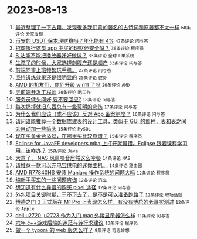 # 2023-08-13

1. [最近整理了一下古籍，发现很多我们背的著名的古诗词和原著都不太一样](https://www.v2ex.com/t/964852) `60条评论` `分享发现`
1. [币安的 USDT 保本理财稳吗？年化能有 4%](https://www.v2ex.com/t/964845) `47条评论` `问与答`
1. [招商银行这类 app 中买的理财还安全吗？](https://www.v2ex.com/t/964816) `36条评论` `程序员`
1. [B 站能不能把播放器好好做做？](https://www.v2ex.com/t/964811) `33条评论` `全球工单系统`
1. [生孩子的时候，大家选择剖腹产还是顺产](https://www.v2ex.com/t/964819) `33条评论` `问与答`
1. [前端同事上班频繁玩手机。](https://www.v2ex.com/t/964872) `27条评论` `问与答`
1. [坚持锻炼效果还是很明显的](https://www.v2ex.com/t/964821) `25条评论` `健身`
1. [AMD 的机友们，你们升级 win11 了吗](https://www.v2ex.com/t/964817) `20条评论` `AMD`
1. [寻前端开发工程师](https://www.v2ex.com/t/964813) `20条评论` `酷工作`
1. [服务员低头问好,要不要回应?](https://www.v2ex.com/t/964814) `18条评论` `问与答`
1. [每次扔掉就旧东西总有一些莫明的悲伤](https://www.v2ex.com/t/964833) `17条评论` `问与答`
1. [为什么我们应该（或不应该）反对 App 备案制度？](https://www.v2ex.com/t/964883) `16条评论` `问与答`
1. [请问谁能推荐一个数据库建表的设计工具，类似于 GUI 的那种，表和表之间会自动加一些箭头](https://www.v2ex.com/t/964853) `15条评论` `MySQL`
1. [现在买黄金合适吗，在哪里买比较靠谱？](https://www.v2ex.com/t/964831) `15条评论` `程序员`
1. [Eclipse for JavaEE developers mba 上打开就报错。Eclipse 跟着课程学习用，该咋办？](https://www.v2ex.com/t/964828) `15条评论` `Java`
1. [大意了， NAS 风扇噪音居然这么吵😩](https://www.v2ex.com/t/964850) `14条评论` `NAS`
1. [请推荐一款可以充电宝供电的迷你主机。](https://www.v2ex.com/t/964823) `14条评论` `路由器`
1. [AMD R77840HS 安装 Manjaro 操作系统的问题大吗](https://www.v2ex.com/t/964862) `12条评论` `程序员`
1. [纯新手买车的一些问题咨询](https://www.v2ex.com/t/964843) `12条评论` `汽车`
1. [想知道有什么靠谱的购买 pixel 途径](https://www.v2ex.com/t/964837) `12条评论` `问与答`
1. [外包项目关键时期，干不下去了，是不是可以准备跑路了](https://www.v2ex.com/t/964835) `12条评论` `职场话题`
1. [博德之门 3 正式版在 M1 Pro 上表现怎么样，有没有博启的老哥实测过](https://www.v2ex.com/t/964825) `12条评论` `Apple`
1. [dell u2720 ,u2723 作为入门 mac 外接显示器怎么样](https://www.v2ex.com/t/964834) `11条评论` `问与答`
1. [六年 c++游戏后端的迷茫与转行求建议](https://www.v2ex.com/t/964861) `10条评论` `程序员`
1. [做一个 typora 的 web 版怎么样？](https://www.v2ex.com/t/964864) `9条评论` `奇思妙想`
